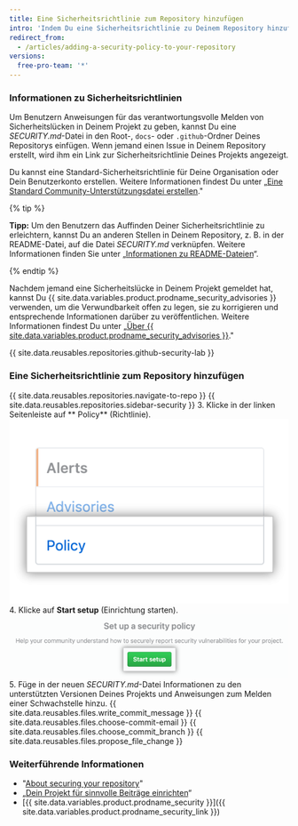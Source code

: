 ```yaml
---
title: Eine Sicherheitsrichtlinie zum Repository hinzufügen
intro: 'Indem Du eine Sicherheitsrichtlinie zu Deinem Repository hinzufügst, kannst Du festlegen, wie Sicherheitslücken in Deinem Projekt verantwortungsvoll gemeldet werden sollen.'
redirect_from:
  - /articles/adding-a-security-policy-to-your-repository
versions:
  free-pro-team: '*'
---
```


### Informationen zu Sicherheitsrichtlinien

Um Benutzern Anweisungen für das verantwortungsvolle Melden von Sicherheitslücken in Deinem Projekt zu geben, kannst Du eine _SECURITY.md_-Datei in den Root-, `docs`- oder `.github`-Ordner Deines Repositorys einfügen. Wenn jemand einen Issue in Deinem Repository erstellt, wird ihm ein Link zur Sicherheitsrichtlinie Deines Projekts angezeigt.

Du kannst eine Standard-Sicherheitsrichtlinie für Deine Organisation oder Dein Benutzerkonto erstellen. Weitere Informationen findest Du unter „[Eine Standard Community-Unterstützungsdatei erstellen](/github/building-a-strong-community/creating-a-default-community-health-file)."

{% tip %}

**Tipp:** Um den Benutzern das Auffinden Deiner Sicherheitsrichtlinie zu erleichtern, kannst Du an anderen Stellen in Deinem Repository, z. B. in der README-Datei, auf die Datei _SECURITY.md_ verknüpfen. Weitere Informationen finden Sie unter „[Informationen zu README-Dateien](/articles/about-readmes/)“.

{% endtip %}

Nachdem jemand eine Sicherheitslücke in Deinem Projekt gemeldet hat, kannst Du {{ site.data.variables.product.prodname_security_advisories }} verwenden, um die Verwundbarkeit offen zu legen, sie zu korrigieren und entsprechende Informationen darüber zu veröffentlichen. Weitere Informationen findest Du unter „[Über {{ site.data.variables.product.prodname_security_advisories }}](/github/managing-security-vulnerabilities/about-github-security-advisories)."

{{ site.data.reusables.repositories.github-security-lab }}

### Eine Sicherheitsrichtlinie zum Repository hinzufügen

{{ site.data.reusables.repositories.navigate-to-repo }}
{{ site.data.reusables.repositories.sidebar-security }}
3. Klicke in der linken Seitenleiste auf ** Policy** (Richtlinie). ![Registerkarte „Policy“ (Richtlinie)](/assets/images/help/security/policy-tab.png)
4. Klicke auf **Start setup** (Einrichtung starten). ![Schaltfläche „Start setup“ (Einrichtung starten)](/assets/images/help/security/start-setup-policy-button.png)
5. Füge in der neuen _SECURITY.md_-Datei Informationen zu den unterstützten Versionen Deines Projekts und Anweisungen zum Melden einer Schwachstelle hinzu.
{{ site.data.reusables.files.write_commit_message }}
{{ site.data.reusables.files.choose-commit-email }}
{{ site.data.reusables.files.choose_commit_branch }}
{{ site.data.reusables.files.propose_file_change }}

### Weiterführende Informationen

- "[About securing your repository](/github/administering-a-repository/about-securing-your-repository)"
- „[Dein Projekt für sinnvolle Beiträge einrichten](/github/building-a-strong-community/setting-up-your-project-for-healthy-contributions)“
- [{{ site.data.variables.product.prodname_security }}]({{ site.data.variables.product.prodname_security_link }})
